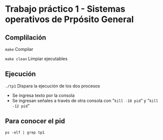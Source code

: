 # Trabajo práctico 1 - Sistemas operativos de Prpósito General

## Complilación

`make` Compilar

`make clean` Limpiar ejecutables

## Ejecución

`./tp1` Dispara la ejecución de los dos procesos

* Se ingresa texto por la consola
* Se ingresan señales a través de otra consola con "`kill -10 pid`" y "`kill -12 pid`"

## Para conocer el pid

`ps -elf | grep tp1`
